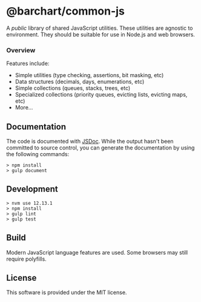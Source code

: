 # @barchart/common-js

A *public* library of shared JavaScript utilities. These utilities are agnostic to environment. They should be suitable for use in Node.js and web browsers.

### Overview

Features include:

* Simple utilities (type checking, assertions, bit masking, etc)
* Data structures (decimals, days, enumerations, etc)
* Simple collections (queues, stacks, trees, etc)
* Specialized collections (priority queues, evicting lists, evicting maps, etc)
* More...

## Documentation

The code is documented with [JSDoc](http://usejsdoc.org/). While the output hasn't been committed to source control, you can generate the documentation by using the following commands:

    > npm install
    > gulp document

## Development

    > nvm use 12.13.1
    > npm install
    > gulp lint
    > gulp test

## Build

Modern JavaScript language features are used. Some browsers may still require polyfills.

## License

This software is provided under the MIT license.